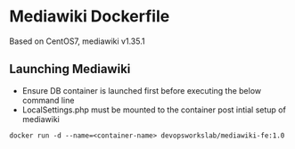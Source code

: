 Mediawiki Dockerfile
==================

Based on CentOS7, mediawiki v1.35.1

Launching Mediawiki
-------------------
- Ensure DB container is launched first before executing the below command line
- LocalSettings.php must be mounted to the container post intial setup of mediawiki

```
docker run -d --name=<container-name> devopsworkslab/mediawiki-fe:1.0
```